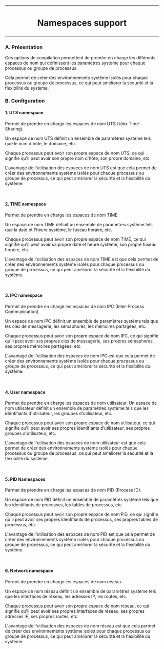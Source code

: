 ---------------------------------------------------------------------------------
# <p align='center'> Namespaces support </p>
---------------------------------------------------------------------------------
### A. Présentation
Ces options de compilation permettent de prendre en charge les différents espaces de nom qui définissent les paramètres système pour chaque processus ou groupe de processus.

Cela permet de créer des environnements système isolés pour chaque processus ou groupe de processus, ce qui peut améliorer la sécurité et la flexibilité du système.
<br />

### B. Configuration
#### 1. UTS namespace
Permet de prendre en charge les espaces de nom UTS (Unix Time-Sharing).

Un espace de nom UTS définit un ensemble de paramètres système tels que le nom d'hôte, le domaine, etc.

Chaque processus peut avoir son propre espace de nom UTS, ce qui signifie qu'il peut avoir son propre nom d'hôte, son propre domaine, etc.

L'avantage de l'utilisation des espaces de nom UTS est que cela permet de créer des environnements système isolés pour chaque processus ou groupe de processus, ce qui peut améliorer la sécurité et la flexibilité du système.

<br />

#### 2. TIME namespace
Permet de prendre en charge les espaces de nom TIME.

Un espace de nom TIME définit un ensemble de paramètres système tels que la date et l'heure système, le fuseau horaire, etc.

Chaque processus peut avoir son propre espace de nom TIME, ce qui signifie qu'il peut avoir sa propre date et heure système, son propre fuseau horaire, etc.

L'avantage de l'utilisation des espaces de nom TIME est que cela permet de créer des environnements système isolés pour chaque processus ou groupe de processus, ce qui peut améliorer la sécurité et la flexibilité du système.

<br />

#### 3. IPC namespace
Permet de prendre en charge les espaces de nom IPC (Inter-Process Communication).

Un espace de nom IPC définit un ensemble de paramètres système tels que les clés de messagerie, les sémaphores, les mémoires partagées, etc.

Chaque processus peut avoir son propre espace de nom IPC, ce qui signifie qu'il peut avoir ses propres clés de messagerie, ses propres sémaphores, ses propres mémoires partagées, etc.

L'avantage de l'utilisation des espaces de nom IPC est que cela permet de créer des environnements système isolés pour chaque processus ou groupe de processus, ce qui peut améliorer la sécurité et la flexibilité du système.

<br />

#### 4. User namespace
Permet de prendre en charge les espaces de nom utilisateur.
Un espace de nom utilisateur définit un ensemble de paramètres système tels que les identifiants d'utilisateur, les groupes d'utilisateur, etc.

Chaque processus peut avoir son propre espace de nom utilisateur, ce qui signifie qu'il peut avoir ses propres identifiants d'utilisateur, ses propres groupes d'utilisateur, etc.

L'avantage de l'utilisation des espaces de nom utilisateur est que cela permet de créer des environnements système isolés pour chaque processus ou groupe de processus, ce qui peut améliorer la sécurité et la flexibilité du système.

<br />

#### 5. PID Namespaces
Permet de prendre en charge les espaces de nom PID (Process ID).

Un espace de nom PID définit un ensemble de paramètres système tels que les identifiants de processus, les tables de processus, etc.

Chaque processus peut avoir son propre espace de nom PID, ce qui signifie qu'il peut avoir ses propres identifiants de processus, ses propres tables de processus, etc.

L'avantage de l'utilisation des espaces de nom PID est que cela permet de créer des environnements système isolés pour chaque processus ou groupe de processus, ce qui peut améliorer la sécurité et la flexibilité du système.

<br />

#### 6. Network namespace
Permet de prendre en charge les espaces de nom réseau.

Un espace de nom réseau définit un ensemble de paramètres système tels que les interfaces de réseau, les adresses IP, les routes, etc.

Chaque processus peut avoir son propre espace de nom réseau, ce qui signifie qu'il peut avoir ses propres interfaces de réseau, ses propres adresses IP, ses propres routes, etc.

L'avantage de l'utilisation des espaces de nom réseau est que cela permet de créer des environnements système isolés pour chaque processus ou groupe de processus, ce qui peut améliorer la sécurité et la flexibilité du système.
